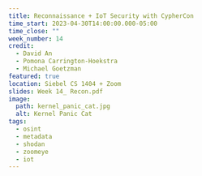 ```yaml
---
title: Reconnaissance + IoT Security with CypherCon
time_start: 2023-04-30T14:00:00.000-05:00
time_close: ""
week_number: 14
credit:
  - David An
  - Pomona Carrington-Hoekstra
  - Michael Goetzman
featured: true
location: Siebel CS 1404 + Zoom
slides: Week 14_ Recon.pdf
image:
  path: kernel_panic_cat.jpg
  alt: Kernel Panic Cat
tags:
  - osint
  - metadata
  - shodan
  - zoomeye
  - iot
---
```

